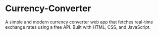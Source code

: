 # Currency-Converter
A simple and modern currency converter web app that fetches real-time exchange rates using a free API. Built with HTML, CSS, and JavaScript.
